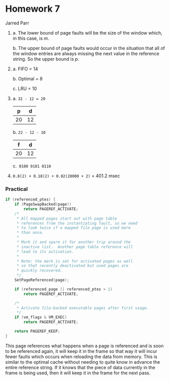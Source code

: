 # Homework 7

Jarred Parr



1. a. The lower bound of page faults will be the size of the window which, in this case, is *m*.

   b. The upper bound of page faults would occur in the situation that all of the window entries are always missing the next value in the reference string. So the upper bound is *p*.

2. a. FIFO = 14

   b. Optimal = 8

   c. LRU = 10

3. a. `32 - 12 = 20`

   | p    | d    |
   | ---- | ---- |
   | 20   | 12   |

   b. `22 - 12 - 10`

   | f    | d    |
   | ---- | ---- |
   | 20   | 12   |

   c.` 0100 0101 0110`

4. `0.8(2) + 0.18(2) + 0.02(20000 + 2)` = 401.2 msec

### Practical

```C
if (referenced_ptes) {
	if (PageSwapBacked(page))
		return PAGEREF_ACTIVATE;
	/*
	 * All mapped pages start out with page table
	 * references from the instantiating fault, so we need
	 * to look twice if a mapped file page is used more
	 * than once.
	 *
	 * Mark it and spare it for another trip around the
     * inactive list.  Another page table reference will
	 * lead to its activation.
	 *
	 * Note: the mark is set for activated pages as well
	 * so that recently deactivated but used pages are
	 * quickly recovered.
	 */
	SetPageReferenced(page);

	if (referenced_page || referenced_ptes > 1)
		return PAGEREF_ACTIVATE;

	/*
	 * Activate file-backed executable pages after first usage.
	 */
	if (vm_flags & VM_EXEC)
		return PAGEREF_ACTIVATE;

	return PAGEREF_KEEP;
}
```

This page references what happens when a page is referenced and is soon to be referenced again, it will keep it in the frame so that way it will incur fewer faults which occurs when reloading the data from memory. This is similar to the optimal cache without needing to quite know in advance the entire reference string. If it knows that the piece of data currently in the frame is being used, then it will keep it in the frame for the next pass.
